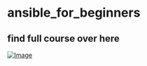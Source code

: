 # ansible_for_beginners

## find full course over here 

[![Image](https://github.com/yankils/ansible_for_beginners/blob/master/ansible_udemy_course.PNG "Ansible for the DevOps Beginners & System Admins ")](https://www.udemy.com/course/valaxy-ansible/?referralCode=9F36DC2010AEB6D64263)
